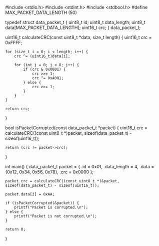 #include <stdio.h>
#include <stdint.h>
#include <stdbool.h>
#define MAX_PACKET_DATA_LENGTH (50)

typedef struct data_packet_t {
    uint8_t id;
    uint8_t data_length;
    uint8_t data[MAX_PACKET_DATA_LENGTH];
    uint16_t crc;
} data_packet_t;

uint16_t calculateCRC(const uint8_t *data, size_t length) {
    uint16_t crc = 0xFFFF;  

    for (size_t i = 0; i < length; i++) {
        crc ^= (uint16_t)data[i];  

        for (int j = 0; j < 8; j++) {
            if (crc & 0x0001) {
                crc >>= 1;
                crc ^= 0xA001;  
            } else {
                crc >>= 1;
            }
        }
    }

    return crc;
}

bool isPacketCorrupted(const data_packet_t *packet) {
    uint16_t crc = calculateCRC((const uint8_t *)packet, sizeof(data_packet_t) - sizeof(uint16_t));

    return (crc != packet->crc);
}

int main() {
    data_packet_t packet = {
        .id = 0x01,
        .data_length = 4,
        .data = {0x12, 0x34, 0x56, 0x78},
        .crc = 0x0000
    };

    packet.crc = calculateCRC((const uint8_t *)&packet, sizeof(data_packet_t) - sizeof(uint16_t));

    packet.data[2] = 0xAA;

    if (isPacketCorrupted(&packet)) {
        printf("Packet is corrupted.\n");
    } else {
        printf("Packet is not corrupted.\n");
    }

    return 0;
}

